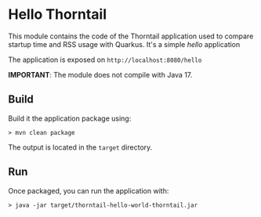 # Hello Thorntail

This module contains the code of the Thorntail application used to compare startup time and RSS usage with Quarkus.
It's a simple _hello_ application

The application is exposed on `http://localhost:8080/hello`

**IMPORTANT**: The module does not compile with Java 17.

## Build

Build it the application package using:

```shell
> mvn clean package
```

The output is located in the `target` directory.

## Run

Once packaged, you can run the application with:

```shell
> java -jar target/thorntail-hello-world-thorntail.jar
```